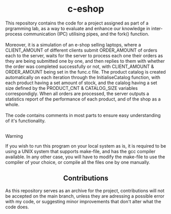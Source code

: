 <h1 align="center">c-eshop</h1>
This repository contains the code for a project assigned as part of a prgramming lab, as a way to evaluate and enhance our knowledge in inter-process communication (IPC) utilising pipes, and the fork() function.
<br></br>
Moreover, it is a simulation of an e-shop selling laptops, where a CLIENT_AMOUNT of different clients submit ORDER_AMOUNT of orders each to the server, waits for the server to process each one their orders as they are being submitted one by one, and then replies to them with whether the order was completed successfully or not, with CLIENT_AMOUNT & ORDER_AMOUNT being set in the func.c file. The product catalog is created automatically on each iteration through the InitialiseCatalog function, with each product having a set amount of stock, and the calalog having a set size defined by the PRODUCT_CNT & CATALOG_SIZE variables correspondigly. When all orders are processed, the server outputs a statistics report of the performance of each product, and of the shop as a whole.
<br></br>
The code contains comments in most parts to ensure easy understanding of it's functionality.
<br></br>

> [!WARNING]
> If you wish to run this program on your local system as is, it is required to be using a UNIX system that supports make-file, and has the gcc compiler available. In any other case, you will have to modify the make-file to use the compiler of your choice, or compile all the files one by one manually.

<h2 align="center">Contributions</h1>
As this repository serves as an archive for the project, contributions will not be accepted on the main branch, unless they are adressing a possible error with my code, or suggesting minor improvements that don't alter what the code does.
